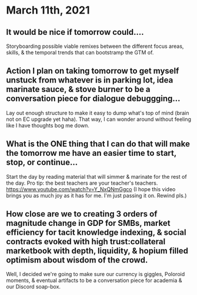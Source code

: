 # March 11th, 2021

##  It would be nice if tomorrow could....
Storyboarding possible viable remixes between the different focus areas, skills, & the temporal trends that can bootstramp the GTM of.

## Action I plan on taking tomorrow to get myself unstuck from whatever is in parking lot, idea marinate sauce, & stove burner to be a conversation piece for dialogue debuggging...
Lay out enough structure to make it easy to dump what's top of mind (brain not on EC upgrade yet haha). That way, I can wonder around without feeling like I have thoughts bog  me down.

## What is the ONE thing that I can do that will make the tomorrow me have an easier time to start, stop, or continue...
Start the day by reading material that will simmer & marinate for the rest of the day. Pro tip: the best teachers are your teacher's teachers. https://www.youtube.com/watch?v=Y_NxQNmGgco (I hope this video brings you as much joy as it has for me. I'm just passing it on. Rewind pls.)

## How close are we to creating 3 orders of magnitude change in GDP for SMBs, market efficiency for tacit knowledge indexing, & social contracts evoked with high trust:collateral marketbook with depth, liquidity, & hopium filled optimism about wisdom of the crowd.
Well, I decided we're going to make sure our currency is giggles, Poloroid moments, & eventual artifacts to be a conversation piece for academia & our Discord soap-box.

